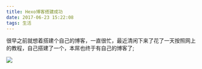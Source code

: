 ```yaml
---
title: Hexo博客搭建成功
date: 2017-06-23 15:22:08
tags: 生活
---
```

很早之前就想着搭建个自己的博客，一直很忙，最近清闲下来了花了一天按照网上的教程，自己搭建了一个，本屌也终于有自己的博客了;
 
![](Hexo博客搭建成功/11.jpg)


